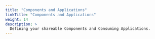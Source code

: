 ```yaml
---
title: "Components and Applications"
linkTitle: "Components and Applications"
weight: 14
description: >
  Defining your shareable Components and Consuming Applications.
---
```

